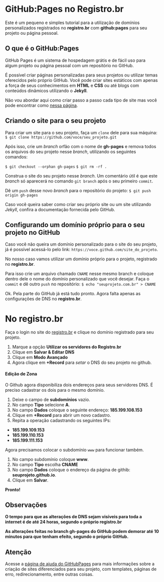 # GitHub:Pages no Registro.br

Este é um pequeno e simples tutorial para a utilização de domínios personalizados registrados no **registro.br** com **github:pages** para seu projeto ou página pessoal.

## O que é o GitHub:Pages

GitHub Pages é um sistema de hospedagem grátis e de fácil uso para algum projeto ou página pessoal com um repositório no GitHub.

É possível criar páginas personalizadas para seus projetos ou utilizar temas oferecidos pelo próprio GitHub. Você pode criar sites estáticos com apenas a força de seus conhecimentos em **HTML** e **CSS** ou até blogs com conteúdos dinâmicos utilizando o **Jekyll**.

Não vou abordar aqui como criar passo a passo cada tipo de site mas você pode encontrar como [nessa página](https://help.github.com/categories/20/articles).

## Criando o site para o seu projeto

Para criar um site para o seu projeto, faça um `clone` dele para sua máquina:
`$ git clone https://github.com/voce/seu_projeto.git`

Após isso, crie um _branch_ orfão com o nome de **gh-pages** e remova todos os arquivos do seu projeto nesse _branch_, utilizando os seguintes comandos:

`$ git checkout --orphan gh-pages`
`$ git rm -rf .`

Construa o site do seu projeto nesse _branch_. Um comentário útil é que este _branch_ só aparecerá no comando `git branch` após o seu primeiro `commit`.

Dê um `push` desse novo _branch_ para o repositório do projeto:
`$ git push origin gh-pages`

Caso você queira saber como criar seu próprio site ou um site utilizando _Jekyll_, confira a documentação fornecida pelo GitHub.

## Configurando um domínio próprio para o seu projeto no GitHub

Caso você não queira um domínio personalizado para o site do seu projeto, já é possível acessá-lo pelo link: `https://voce.github.com/site_do_projeto`.

No nosso caso vamos utilizar um domínio próprio para o projeto, registrado no **registro.br**.

Para isso crie um arquivo chamado `CNAME` nesse mesmo branch e coloque dentro dele o nome do domínio personalizado que você desejar. Faça o `commit` e dê outro `push` no repositório:
`$ echo "seuprojeto.com.br" > CNAME`

Ok. Pela parte do GitHub já está tudo pronto. Agora falta apenas as configurações de DNS no **registro.br**.

# No registro.br

Faça o login no site do [registro.br](http://www.registro.br) e clique no domínio registrado para seu projeto.

1. Marque a opção **Utilizar os servidores do Registro.br**
2. Clique em **Salvar & Editar DNS**
3. Clique em **Modo Avançado**
4. Agora clique em **+Record** para _setar_ o DNS do seu projeto no github.

#### Edição de Zona

O Github agora disponibiliza dois endereços para seus servidores DNS. É preciso cadastrar os dois para o mesmo domínio.

1. Deixe o campo de **subdomínios** vazio.
2. No campo **Tipo** selecione **A**.
3. No campo **Dados** coloque o seguinte endereço: **185.199.108.153**
4. Clique em **+Record** para abrir um novo cadastro.
5. Repita a operação cadastrando os seguintes IPs:

- **185.199.109.153**
- **185.199.110.153**
- **185.199.111.153**

Agora precisamos colocar o subdomínio `www` para funcionar também.

1. No campo subdomínio coloque **www**.
2. No campo **Tipo** escolha **CNAME**
3. No campo **Dados** coloque o endereço da página de githib: **seuprojeto.github.io**.
4. Clique em **Salvar**.

**Pronto!**

## Observações

**O tempo para que as alterações de DNS sejam visíveis para toda a internet é de até 24 horas, segundo o próprio registro.br**

**As alterações feitas no branch gh-pages do GitHub podem demorar até 10 minutos para que tenham efeito, segundo o próprio GitHub.**

## Atenção

Acesse a [página de ajuda do GitHubPages](https://help.github.com/categories/20/articles) para mais informações sobre a criação de sites diferenciados para seu projeto, com templates, páginas de erro, redirecionamento, entre outras coisas.

